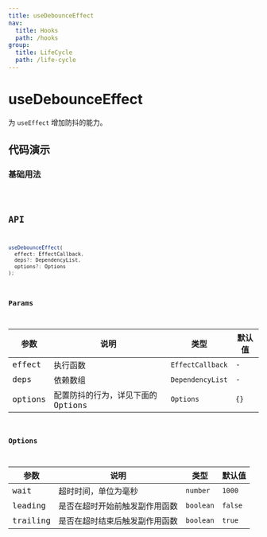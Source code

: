 ```yaml
---
title: useDebounceEffect
nav:
  title: Hooks
  path: /hooks
group:
  title: LifeCycle
  path: /life-cycle
---
```


# useDebounceEffect

<Tag lang="zh-CN" tags="ssr&crossPlatform"></Tag>

为 `useEffect` 增加防抖的能力。

## 代码演示

### 基础用法

<code src="./demo/demo1.tsx" />

## API

```typescript
useDebounceEffect(
  effect: EffectCallback,
  deps?: DependencyList,
  options?: Options
);
```

### Params

| 参数    | 说明                               | 类型             | 默认值 |
|---------|------------------------------------|------------------|--------|
| effect  | 执行函数                           | `EffectCallback` | -      |
| deps    | 依赖数组                           | `DependencyList` | -      |
| options | 配置防抖的行为，详见下面的 Options | `Options`        | `{}`   |

### Options

| 参数     | 说明                       | 类型      | 默认值  |
|----------|----------------------------|-----------|---------|
| wait     | 超时时间，单位为毫秒       | `number`  | `1000`  |
| leading  | 是否在超时开始前触发副作用函数 | `boolean` | `false` |
| trailing | 是否在超时结束后触发副作用函数 | `boolean` | `true`  |
